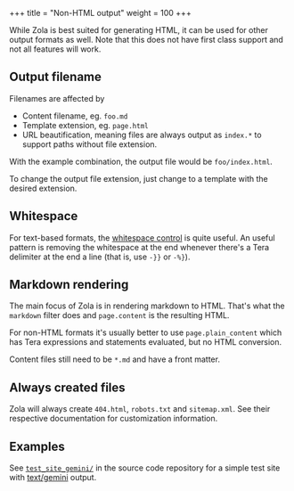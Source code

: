 +++
title = "Non-HTML output"
weight = 100
+++

While Zola is best suited for generating HTML, it can be used for other output formats as well. Note that this does not have first class support and not all features will work.

## Output filename

Filenames are affected by

* Content filename, eg. `foo.md`
* Template extension, eg. `page.html`
* URL beautification, meaning files are always output as `index.*` to support paths without file extension.

With the example combination, the output file would be `foo/index.html`.

To change the output file extension, just change to a template with the desired extension.

## Whitespace

For text-based formats, the [whitespace control](https://tera.netlify.app/docs/#whitespace-control) is quite useful. An useful pattern is removing the whitespace at the end whenever there's a Tera delimiter at the end a line (that is, use `-}}` or `-%}`).

## Markdown rendering

The main focus of Zola is in rendering markdown to HTML. That's what the `markdown` filter does and `page.content` is the resulting HTML.

For non-HTML formats it's usually better to use `page.plain_content` which has Tera expressions and statements evaluated, but no HTML conversion.

Content files still need to be `*.md` and have a front matter.

## Always created files

Zola will always create `404.html`, `robots.txt` and `sitemap.xml`. See their respective documentation for customization information.

## Examples

See [`test_site_gemini/`](https://github.com/getzola/zola/tree/master/test_site_gemini) in the source code repository for a simple test site with [text/gemini](https://gemini.circumlunar.space/) output.
